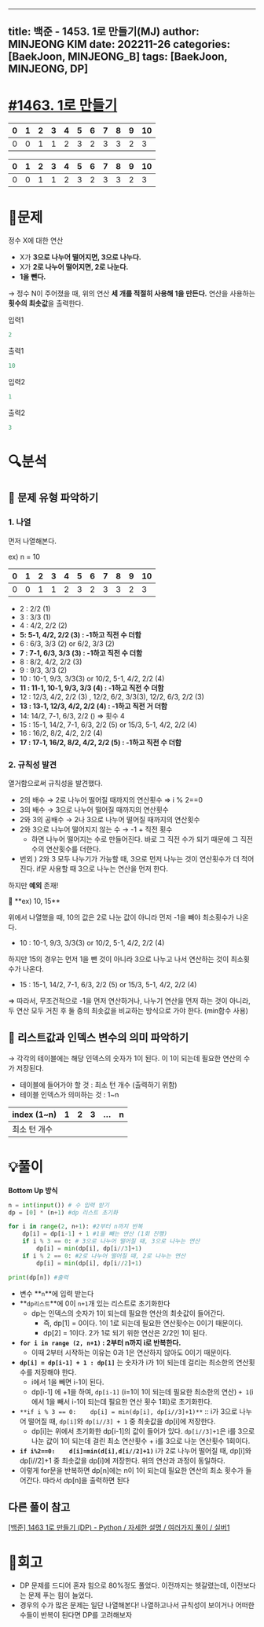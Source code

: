 ---
title: 백준 - 1453. 1로 만들기(MJ)
author: MINJEONG KIM
date: 202211-26
categories: [BaekJoon, MINJEONG_B]
tags: [BaekJoon, MINJEONG, DP]
--


# [#1463. 1로 만들기](https://www.acmicpc.net/problem/1463)

| 0 | 1 | 2 | 3 | 4 | 5 | 6 | 7 | 8 | 9 | 10 |
| --- | --- | --- | --- | --- | --- | --- | --- | --- | --- | --- |
| 0 | 0 | 1 | 1 | 2 | 3 | 2 | 3 | 3 | 2 | 3 |

| 0 | 1 | 2 | 3 | 4 | 5 | 6 | 7 | 8 | 9 | 10 |
| --- | --- | --- | --- | --- | --- | --- | --- | --- | --- | --- |
| 0 | 0 | 1 | 1 | 2 | 3 | 2 | 3 | 3 | 2 | 3 |

# 📖문제

정수 X에 대한 연산

- X가 **3으로 나누어 떨어지면, 3으로 나누다.**
- X가 **2로 나누어 떨어지면, 2로 나눈다.**
- **1을 뺀다.**

→ 정수 N이 주어졌을 때, 위의 연산 **세 개를 적절히 사용해 1을 만든다.** 연산을 사용하는 **횟수의 최솟값**을 출력한다.

입력1

```python
2
```

출력1

```python
10
```

입력2

```python
1
```

출력2

```python
3
```

# 🔍분석

## 👀 문제 유형 파악하기

### 1. 나열

먼저 나열해본다.

ex) n = 10

| 0 | 1 | 2 | 3 | 4 | 5 | 6 | 7 | 8 | 9 | 10 |
| --- | --- | --- | --- | --- | --- | --- | --- | --- | --- | --- |
| 0 | 0 | 1 | 1 | 2 | 3 | 2 | 3 | 3 | 2 | 3 |
- 2 : 2/2 (1)
- 3 : 3/3 (1)
- 4 : 4/2, 2/2 (2)
- **5: 5-1, 4/2, 2/2 (3) : -1하고 직전 수 더함**
- 6 : 6/3, 3/3 (2) or 6/2, 3/3 (2)
- **7 : 7-1, 6/3, 3/3 (3) : -1하고 직전 수 더함**
- 8 : 8/2, 4/2, 2/2 (3)
- 9 : 9/3, 3/3 (2)
- 10 : 10-1, 9/3, 3/3(3) or 10/2, 5-1, 4/2, 2/2 (4)
- **11 : 11-1, 10-1, 9/3, 3/3 (4) : -1하고 직전 수 더함**
- 12 : 12/3, 4/2, 2/2 (3) , 12/2, 6/2, 3/3(3), 12/2, 6/3, 2/2 (3)
- **13 : 13-1, 12/3, 4/2, 2/2 (4) : -1하고 직전 거 더함**
- 14: 14/2, 7-1, 6/3, 2/2 () ⇒ 횟수 4
- 15 : 15-1, 14/2, 7-1, 6/3, 2/2 (5) or 15/3, 5-1, 4/2, 2/2 (4)
- 16 : 16/2, 8/2, 4/2, 2/2 (4)
- **17 : 17-1, 16/2, 8/2, 4/2, 2/2 (5) : -1하고 직전 수 더함**

### 2. 규칙성 발견

열거함으로써 규칙성을 발견했다. 

- 2의 배수 → 2로 나누어 떨어질 때까지의 연산횟수 ⇒ i % 2==0
- 3의 배수 → 3으로 나누어 떨어질 때까지의 연산횟수
- 2와 3의 공배수 → 2나 3으로 나누어 떨어질 때까지의 연산횟수
- 2와 3으로 나누어 떨어지지 않는 수 → -1 + 직전 횟수
    - 하면 나누어 떨어지는 수로 만들어진다. 바로 그 직전 수가 되기 때문에 그 직전 수의 연산횟수를 더한다.
- 번외 ) 2와 3 모두 나누기가 가능할 때, 3으로 먼저 나누는 것이 연산횟수가 더 적어진다. if문 사용할 때 3으로 나누는 연산을 먼저 한다.

하지만 **예외** 존재!

<aside>
📢 **ex) 10, 15**

</aside>

위에서 나열했을 때, 10의 값은 2로 나눈 값이 아니라 먼저 -1을 빼야 최소횟수가 나온다.

- 10 : 10-1, 9/3, 3/3(3) or 10/2, 5-1, 4/2, 2/2 (4)

하지만 15의 경우는 먼저 1을 뺀 것이 아니라 3으로 나누고 나서 연산하는 것이 최소횟수가 나온다.

- 15 : 15-1, 14/2, 7-1, 6/3, 2/2 (5) or 15/3, 5-1, 4/2, 2/2 (4)

⇒ 따라서, 무조건적으로 -1을 먼저 연산하거나, 나누기 연산을 먼저 하는 것이 아니라, 두 연산 모두 거친 후 둘 중의 최솟값을 비교하는 방식으로 가야 한다. (min함수 사용)

## 👀 리스트값과 인덱스 변수의 의미 파악하기

→ 각각의 테이블에는 해당 인덱스의 숫자가 1이 된다. 이 1이 되는데 필요한 연산의 수가 저장된다.

- 테이블에 들어가야 할 것 : 최소 턴 개수 (출력하기 위함)
- 테이블 인덱스가 의미하는 것 : 1~n

| index (1~n) | 1 | 2 | 3 | … | n |
| --- | --- | --- | --- | --- | --- |
| 최소 턴 개수 |  |  |  |  |  |

# 💡풀이

**Bottom Up 방식**

```python
n = int(input()) # 수 입력 받기
dp = [0] * (n+1) #dp 리스트 초기화 

for i in range(2, n+1): #2부터 n까지 반복
    dp[i] = dp[i-1] + 1 #1을 빼는 연산 (1회 진행)
    if i % 3 == 0: # 3으로 나누어 떨어질 때, 3으로 나누는 연산
        dp[i] = min(dp[i], dp[i//3]+1)
    if i % 2 == 0: #2로 나누어 떨어질 때, 2로 나누는 연산
        dp[i] = min(dp[i], dp[i//2]+1)

print(dp[n]) #출력
```

- 변수 **`n`**에 입력 받는다
- **`dp리스트`**에 0이 `n+1`개 있는 리스트로 초기화한다
    - dp는 인덱스의 숫자가 1이 되는데 필요한 연산의 최솟값이 들어간다.
        - 즉, dp[1] = 0이다. 1이 1로 되는데 필요한 연산횟수는 0이기 때문이다.
        - dp[2] = 1이다. 2가 1로 되기 위한 연산은 2/2인 1이 된다.
- **`for i in range (2, n+1)` : 2부터 n까지 i로 반복한다.**
    - 이때 2부터 시작하는 이유는 0과 1은 연산하지 않아도 0이기 때문이다.
- **`dp[i] = dp[i-1] + 1 : dp[1]`** 는 숫자가 i가 1이 되는데 걸리는 최소한의 연산횟수를 저장해야 한다.
    - i에서 1을 빼면 i-1이 된다.
    - dp[i-1] 에 +1을 하여, `dp[i-1]` (i=1이 1이 되는데 필요한 최소한의 연산) `+ 1`(i에서 1을 빼서 i-1이 되는데 필요한 연산 횟수 1회)로 초기화한다.
- `**if i % 3 == 0:    dp[i] = min(dp[i], dp[i//3]+1)**` :: i가 3으로 나누어 떨어질 때, `dp[i]`와 `dp[i//3] + 1` 중 최솟값을 dp[i]에 저장한다.
    - dp[i]는 위에서 초기화한 dp[i-1]의 값이 들어가 있다. `dp[i//3]+1`은 i를 3으로 나눈 값이 1이 되는데 걸린 최소 연산횟수 + i를 3으로 나눈 연산횟수 1회이다.
- **`if i%2==0:    d[i]=min(d[i],d[i//2]+1)`**
i가 2로 나누어 떨어질 때, dp[i]와 dp[i//2]+1 중 최솟값을 dp[i]에 저장한다. 위의 연산과 과정이 동일하다.
- 이렇게 for문을 반복하면 dp[n]에는 n이 1이 되는데 필요한 연산의 최소 횟수가 들어간다. 따라서 dp[n]을 출력하면 된다

## 다른 풀이 참고

[[백준] 1463 1로 만들기 (DP) - Python / 자세한 설명 / 여러가지 풀이 / 실버1](https://bio-info.tistory.com/159)

# 🤔회고

- DP 문제를 드디어 혼자 힘으로 80%정도 풀었다. 이전까지는 헷갈렸는데, 이전보다는 문제 푸는 힘이 늘었다.
- 경우의 수가 많은 문제는 일단 나열해본다! 나열하고나서 규칙성이 보이거나 어떠한 수들이 반복이 된다면 DP를 고려해보자
